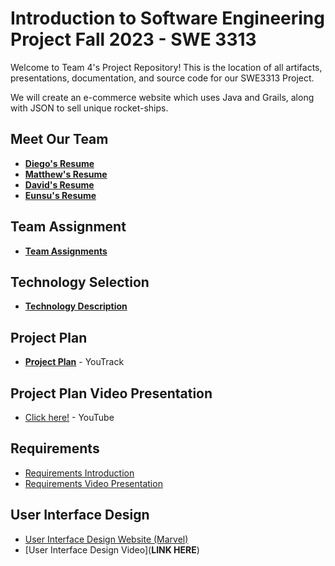 # Introduction to Software Engineering Project Fall 2023 - SWE 3313

Welcome to Team 4's Project Repository! This is the location of all artifacts, presentations, documentation, and source code for our SWE3313 Project.

We will create an e-commerce website which uses Java and Grails, along with JSON to sell unique rocket-ships.

## Meet Our Team
* __[Diego's Resume](https://github.com/DiegoFraR/swe3313Project/blob/main/Project%20Plan/Team%20Resumes%20/Diego's%20Resume.md)__ 
* __[Matthew's Resume](https://github.com/DiegoFraR/swe3313Project/blob/main/Project%20Plan/Team%20Resumes%20/Matthew's%20Resume.md)__
* __[David's Resume](https://github.com/DiegoFraR/swe3313Project/blob/main/Project%20Plan/Team%20Resumes%20/David's%20Resume.md)__
* __[Eunsu's Resume](https://github.com/DiegoFraR/swe3313Project/blob/main/Project%20Plan/Team%20Resumes%20/Eunsu's%20Resume.md)__

## Team Assignment
* __[Team Assignments](https://github.com/DiegoFraR/swe3313Project/blob/main/Project%20Plan/Team%20Assignments.md)__
## Technology Selection
* __[Technology Description](https://github.com/DiegoFraR/swe3313Project/blob/main/Project%20Plan/Technology%20Description.md)__

## Project Plan
* __[Project Plan](https://adkisson-swe-f23.youtrack.cloud/gantt-charts/174-13)__ - YouTrack


## Project Plan Video Presentation
 * [Click here!](https://youtu.be/pDLQozICLKc?si=yTbijDfW7WJWGf6j) - YouTube

## Requirements 
* [Requirements Introduction](https://github.com/DiegoFraR/swe3313Project/blob/main/Requirements/Requirements%20Introduction.md)
* [Requirements Video Presentation](https://youtu.be/ZLkadaNHvmA)

## User Interface Design
* [User Interface Design Website (Marvel)](https://marvelapp.com/prototype/103e960b/screen/93133144)
* [User Interface Design Video](****LINK HERE****)
